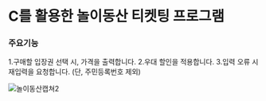 # C를 활용한 놀이동산 티켓팅 프로그램


### 주요기능
 1.구매할 입장권 선택 시, 가격을 출력합니다.
 2.우대 할인을 적용합니다.
 3.입력 오류 시 재입력을 요청합니다. (단, 주민등록번호 제외)

![놀이동산캡쳐2](https://user-images.githubusercontent.com/95601950/159195226-f6ae943c-ac38-42e5-8a1d-8864623bdd64.png)

